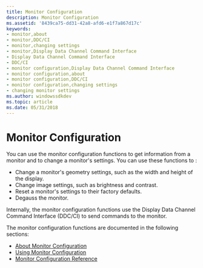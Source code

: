 ```yaml
---
title: Monitor Configuration
description: Monitor Configuration
ms.assetid: '8439ca75-dd31-42a8-afd6-e1f7a867d17c'
keywords:
- monitor,about
- monitor,DDC/CI
- monitor,changing settings
- monitor,Display Data Channel Command Interface
- Display Data Channel Command Interface
- DDC/CI
- monitor configuration,Display Data Channel Command Interface
- monitor configuration,about
- monitor configuration,DDC/CI
- monitor configuration,changing settings
- changing monitor settings
ms.author: windowssdkdev
ms.topic: article
ms.date: 05/31/2018
---
```


# Monitor Configuration

You can use the monitor configuration functions to get information from a monitor and to change a monitor's settings. You can use these functions to :

-   Change a monitor's geometry settings, such as the width and height of the display.
-   Change image settings, such as brightness and contrast.
-   Reset a monitor's settings to their factory defaults.
-   Degauss the monitor.

Internally, the monitor configuration functions use the Display Data Channel Command Interface (DDC/CI) to send commands to the monitor.

The monitor configuration functions are documented in the following sections:

-   [About Monitor Configuration](about-monitor-configuration.md)
-   [Using Monitor Configuration](using-monitor-configuration.md)
-   [Monitor Configuration Reference](monitor-configuration-reference.md)

 

 





